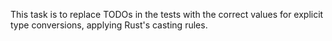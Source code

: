 This task is to replace TODOs in the tests with the correct values for explicit type conversions, applying Rust's casting rules.